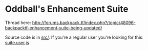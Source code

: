 # Oddball's Enhancement Suite

Thread here: http://forums.backpack.tf/index.php?/topic/48096-backpacktf-enhancement-suite-being-updated/

Source code is in [src/](src/). If you're a regular user you're looking for this: [suite.user.js](suite.user.js)
 